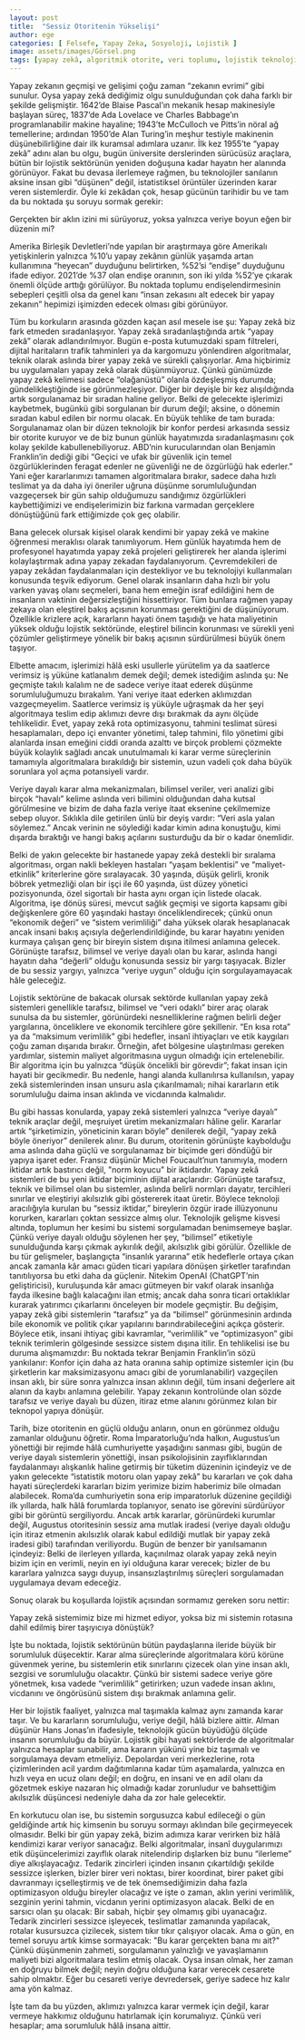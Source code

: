```yaml
---
layout: post
title:  "Sessiz Otoritenin Yükselişi"
author: ege
categories: [ Felsefe, Yapay Zeka, Sosyoloji, Lojistik ]
image: assets/images/Görsel.png
tags: [yapay zekâ, algoritmik otorite, veri toplumu, lojistik teknolojileri, etik ve teknoloji, insan iradesi, optimizasyon eleştirisi, teknopol, karar alma süreçleri, dijital iktidar, sorgulama kültürü, featured]
---
```


Yapay zekanın geçmişi ve gelişimi çoğu zaman “zekanın evrimi” gibi sunulur. Oysa yapay zekâ dediğimiz olgu sunulduğundan çok daha farklı bir şekilde gelişmiştir. 1642’de Blaise Pascal’ın mekanik hesap makinesiyle başlayan süreç, 1837’de Ada Lovelace  ve Charles Babbage’ın programlanabilir makine hayaline; 1943’te McCulloch ve Pitts’in nöral ağ temellerine; ardından 1950’de Alan Turing’in meşhur testiyle makinenin düşünebilirliğine dair ilk kuramsal adımlara uzanır. İlk kez 1955’te “yapay zekâ” adını alan bu olgu, bugün üniversite derslerinden sürücüsüz araçlara, bütün bir lojistik sektörünün yeniden doğuşuna kadar hayatın her alanında görünüyor. Fakat bu devasa ilerlemeye rağmen, bu teknolojiler sanılanın aksine insan gibi “düşünen” değil, istatistiksel örüntüler üzerinden karar veren sistemlerdir. Öyle ki zekâdan çok, hesap gücünün tarihidir bu ve tam da bu noktada şu soruyu sormak gerekir: 

Gerçekten bir aklın izini mi sürüyoruz, yoksa yalnızca veriye boyun eğen bir düzenin mi?

Amerika Birleşik Devletleri’nde yapılan bir araştırmaya göre Amerikalı yetişkinlerin yalnızca %10’u yapay zekânın günlük yaşamda artan kullanımına “heyecan” duyduğunu belirtirken, %52’si “endişe” duyduğunu ifade ediyor. 2021’de %37 olan endişe oranının, son iki yılda %52’ye çıkarak önemli ölçüde arttığı görülüyor. Bu noktada toplumu endişelendirmesinin sebepleri çeşitli olsa da genel kanı “insan zekasını alt edecek bir yapay zekanın” hepimizi işimizden edecek olması gibi görünüyor. 

Tüm bu korkuların arasında gözden kaçan asıl mesele ise şu: Yapay zekâ biz fark etmeden sıradanlaşıyor. Yapay zekâ sıradanlaştığında artık “yapay zekâ” olarak adlandırılmıyor. Bugün e-posta kutumuzdaki spam filtreleri, dijital haritaların trafik tahminleri ya da kargomuzu yönlendiren algoritmalar, teknik olarak aslında birer yapay zekâ ve sürekli çalışıyorlar. Ama hiçbirimiz bu uygulamaları yapay zekâ olarak düşünmüyoruz. Çünkü günümüzde yapay zekâ kelimesi sadece “olağanüstü” olanla özdeşleşmiş durumda; gündelikleştiğinde ise görünmezleşiyor. Diğer bir deyişle bir kez alışıldığında artık sorgulanamaz bir sıradan haline geliyor. Belki de gelecekte işlerimizi kaybetmek, bugünkü gibi sorgulanan bir durum değil; aksine, o dönemin sıradan kabul edilen bir normu olacak. En büyük tehlike de tam burada: Sorgulanamaz olan bir düzen teknolojik bir konfor perdesi arkasında sessiz bir otorite kuruyor ve de biz bunun günlük hayatımızda sıradanlaşmasını çok kolay şekilde kabullenebiliyoruz. ABD’nin kurucularından olan Benjamin Franklin’in dediği gibi “Geçici ve ufak bir güvenlik için temel özgürlüklerinden feragat edenler ne güvenliği ne de özgürlüğü hak ederler.”   Yani eğer kararlarımızı tamamen algoritmalara bırakır, sadece daha hızlı teslimat ya da daha iyi öneriler uğruna düşünme sorumluluğundan vazgeçersek bir gün sahip olduğumuzu sandığımız özgürlükleri kaybettiğimizi ve endişelerimizin biz farkına varmadan gerçeklere dönüştüğünü fark ettiğimizde çok geç olabilir.

Bana gelecek olursak kişisel olarak kendimi bir yapay zekâ ve makine öğrenmesi meraklısı olarak tanımlıyorum. Hem günlük hayatımda hem de profesyonel hayatımda yapay zekâ projeleri geliştirerek her alanda işlerimi kolaylaştırmak adına yapay zekadan faydalanıyorum. Çevremdekileri de yapay zekâdan faydalanmaları için destekliyor ve bu teknolojiyi kullanmaları konusunda teşvik ediyorum. Genel olarak insanların daha hızlı bir yolu varken yavaş olanı seçmeleri, bana hem emeğin israf edildiğini hem de insanların vaktinin değersizleştiğini hissettiriyor. Tüm bunlara rağmen yapay zekaya olan eleştirel bakış açısının korunması gerektiğini de düşünüyorum. Özellikle krizlere açık, kararların hayati önem taşıdığı ve hata maliyetinin yüksek olduğu lojistik sektöründe, eleştirel bilincin korunması ve sürekli yeni çözümler geliştirmeye yönelik bir bakış açısının sürdürülmesi büyük önem taşıyor.

Elbette amacım, işlerimizi hâlâ eski usullerle yürütelim ya da saatlerce verimsiz iş yüküne katlanalım demek değil; demek istediğim aslında şu: Ne geçmişte takılı kalalım ne de sadece veriye itaat ederek düşünme sorumluluğumuzu bırakalım. Yani veriye itaat ederken aklımızdan vazgeçmeyelim. Saatlerce verimsiz iş yüküyle uğraşmak da her şeyi algoritmaya teslim edip aklımızı devre dışı bırakmak da aynı ölçüde tehlikelidir. Evet, yapay zekâ rota optimizasyonu, tahmini teslimat süresi hesaplamaları, depo içi envanter yönetimi, talep tahmini, filo yönetimi gibi alanlarda insan emeğini ciddi oranda azalttı ve birçok problemi çözmekte büyük kolaylık sağladı ancak unutulmamalı ki karar verme süreçlerinin tamamıyla algoritmalara bırakıldığı bir sistemin, uzun vadeli çok daha büyük sorunlara yol açma potansiyeli vardır.

Veriye dayalı karar alma mekanizmaları, bilimsel veriler, veri analizi gibi birçok “havalı” kelime aslında veri bilimini olduğundan daha kutsal görülmesine ve bizim de daha fazla veriye itaat eksenine çekilmemize sebep oluyor. Sıklıkla dile getirilen ünlü bir deyiş vardır: “Veri asla yalan söylemez.” Ancak verinin ne söylediği kadar kimin adına konuştuğu, kimi dışarda bıraktığı ve hangi bakış açılarını susturduğu da bir o kadar önemlidir. 

Belki de yakın gelecekte bir hastanede yapay zekâ destekli bir sıralama algoritması, organ nakli bekleyen hastaları “yaşam beklentisi” ve “maliyet-etkinlik” kriterlerine göre sıralayacak. 30 yaşında, düşük gelirli, kronik böbrek yetmezliği olan bir işçi ile 60 yaşında, üst düzey yönetici pozisyonunda, özel sigortalı bir hasta aynı organ için listede olacak. Algoritma, işe dönüş süresi, mevcut sağlık geçmişi ve sigorta kapsamı gibi değişkenlere göre 60 yaşındaki hastayı önceliklendirecek; çünkü onun “ekonomik değeri” ve “sistem verimliliği” daha yüksek olarak hesaplanacak ancak insani bakış açısıyla değerlendirildiğinde, bu karar hayatını yeniden kurmaya çalışan genç bir bireyin sistem dışına itilmesi anlamına gelecek. Görünüşte tarafsız, bilimsel ve veriye dayalı olan bu karar, aslında hangi hayatın daha “değerli” olduğu konusunda sessiz bir yargı taşıyacak. Bizler de bu sessiz yargıyı, yalnızca “veriye uygun” olduğu için sorgulayamayacak hâle geleceğiz. 

Lojistik sektörüne de bakacak olursak sektörde kullanılan yapay zekâ sistemleri genellikle tarafsız, bilimsel ve “veri odaklı” birer araç olarak sunulsa da bu sistemler, görünürdeki nesnelliklerine rağmen belirli değer yargılarına, önceliklere ve ekonomik tercihlere göre şekillenir. “En kısa rota” ya da “maksimum verimlilik” gibi hedefler, insanî ihtiyaçları ve etik kaygıları çoğu zaman dışarıda bırakır. Örneğin, afet bölgesine ulaştırılması gereken yardımlar, sistemin maliyet algoritmasına uygun olmadığı için ertelenebilir. Bir algoritma için bu yalnızca “düşük öncelikli bir görevdir”; fakat insan için hayati bir gecikmedir. Bu nedenle, hangi alanda kullanılırsa kullanılsın, yapay zekâ sistemlerinden insan unsuru asla çıkarılmamalı; nihai kararların etik sorumluluğu daima insan aklında ve vicdanında kalmalıdır.

Bu gibi hassas konularda, yapay zekâ sistemleri yalnızca “veriye dayalı” teknik araçlar değil, meşruiyet üretim mekanizmaları hâline gelir. Kararlar artık “şirketimizin, yöneticinin kararı böyle” denilerek değil, “yapay zekâ böyle öneriyor” denilerek alınır. Bu durum, otoritenin görünüşte kaybolduğu ama aslında daha güçlü ve sorgulanamaz bir biçimde geri döndüğü bir yapıya işaret eder. Fransız düşünür Michel Foucault’nun tanımıyla, modern iktidar artık bastırıcı değil, "norm koyucu" bir iktidardır. Yapay zekâ sistemleri de bu yeni iktidar biçiminin dijital araçlarıdır: Görünüşte tarafsız, teknik ve bilimsel olan bu sistemler, aslında belirli normları dayatır, tercihleri sınırlar ve eleştiriyi akılsızlık gibi göstererek itaat üretir. Böylece teknoloji aracılığıyla kurulan bu “sessiz iktidar,” bireylerin özgür irade illüzyonunu korurken, kararları çoktan sessizce almış olur.  Teknolojik gelişme kisvesi altında, toplumun her kesimi bu sistemi sorgulamadan benimsemeye başlar. Çünkü veriye dayalı olduğu söylenen her şey, “bilimsel” etiketiyle sunulduğunda karşı çıkmak aykırılık değil, akılsızlık gibi görülür. Özellikle de bu tür gelişmeler, başlangıçta “insanlık yararına” etik hedeflerle ortaya çıkan ancak zamanla kâr amacı güden ticari yapılara dönüşen şirketler tarafından tanıtılıyorsa bu etki daha da güçlenir. Nitekim OpenAI (ChatGPT’nin geliştiricisi), kuruluşunda kâr amacı gütmeyen bir vakıf olarak insanlığa fayda ilkesine bağlı kalacağını ilan etmiş; ancak daha sonra ticari ortaklıklar kurarak yatırımcı çıkarlarını önceleyen bir modele geçmiştir. Bu değişim, yapay zekâ gibi sistemlerin “tarafsız” ya da “bilimsel” görünmesinin ardında bile ekonomik ve politik çıkar yapılarını barındırabileceğini açıkça gösterir.  Böylece etik, insani ihtiyaç gibi kavramlar, “verimlilik” ve “optimizasyon” gibi teknik terimlerin gölgesinde sessizce sistem dışına itilir. En tehlikelisi ise bu duruma alışmamızdır: Bu noktada tekrar Benjamin Franklin’in sözü yankılanır: Konfor için daha az hata oranına sahip optimize sistemler için (bu şirketlerin kar maksimizasyonu amacı gibi de yorumlanabilir) vazgeçilen insan aklı, bir süre sonra yalnızca insan aklının değil, tüm insani değerlere ait alanın da kaybı anlamına gelebilir. Yapay zekanın kontrolünde olan sözde tarafsız ve veriye dayalı bu düzen, itiraz etme alanını görünmez kılan bir teknopol  yapıya dönüşür.

Tarih, bize otoritenin en güçlü olduğu anların, onun en görünmez olduğu zamanlar olduğunu öğretir. Roma İmparatorluğu’nda halkın, Augustus’un yönettiği bir rejimde hâlâ cumhuriyette yaşadığını sanması  gibi, bugün de veriye dayalı sistemlerin yönettiği, insan psikolojisinin zayıflıklarından faydalanmayı alışkanlık haline getirmiş bir tüketim düzeninin içindeyiz ve de yakın gelecekte “istatistik motoru olan yapay zekâ” bu kararları ve çok daha hayati süreçlerdeki kararları bizim yerimize bizim haberimiz bile olmadan alabilecek. Roma’da cumhuriyetin sona erip imparatorluk düzenine geçildiği ilk yıllarda, halk hâlâ forumlarda toplanıyor, senato ise görevini sürdürüyor gibi bir görüntü sergiliyordu. Ancak artık kararlar, görünürdeki kurumlar değil, Augustus otoritesinin sessiz ama mutlak iradesi (veriye dayalı olduğu için itiraz etmenin akılsızlık olarak kabul edildiği mutlak bir yapay zekâ iradesi gibi) tarafından veriliyordu. Bugün de benzer bir yanılsamanın içindeyiz: Belki de ilerleyen yıllarda, kaçınılmaz olarak yapay zekâ neyin bizim için en verimli, neyin en iyi olduğuna karar verecek; bizler de bu kararlara yalnızca saygı duyup, insansızlaştırılmış süreçleri sorgulamadan uygulamaya devam edeceğiz.

Sonuç olarak bu koşullarda lojistik açısından sormamız gereken soru nettir:

Yapay zekâ sistemimiz bize mi hizmet ediyor, yoksa biz mi sistemin rotasına dahil edilmiş birer taşıyıcıya dönüştük?

İşte bu noktada, lojistik sektörünün bütün paydaşlarına ileride büyük bir sorumluluk düşecektir. Karar alma süreçlerinde algoritmalara körü körüne güvenmek yerine, bu sistemlerin etik sınırlarını çizecek olan yine insan aklı, sezgisi ve sorumluluğu olacaktır. Çünkü bir sistemi sadece veriye göre yönetmek, kısa vadede “verimlilik” getirirken; uzun vadede insan aklını, vicdanını ve öngörüsünü sistem dışı bırakmak anlamına gelir. 

Her bir lojistik faaliyet, yalnızca mal taşımakla kalmaz aynı zamanda karar taşır. Ve bu kararların sorumluluğu, veriye değil, hâlâ bizlere aittir. Alman düşünür Hans Jonas’ın ifadesiyle, teknolojik gücün büyüdüğü ölçüde insanın sorumluluğu da büyür. Lojistik gibi hayati sektörlerde de algoritmalar yalnızca hesaplar sunabilir, ama kararın yükünü yine biz taşımalı ve sorgulamaya devam etmeliyiz.  Depolardan veri merkezlerine, rota çizimlerinden acil yardım dağıtımlarına kadar tüm aşamalarda, yalnızca en hızlı veya en ucuz olanı değil; en doğru, en insani ve en adil olanı da gözetmek eskiye nazaran hiç olmadığı kadar zorunludur ve bahsettiğim akılsızlık düşüncesi nedeniyle daha da zor hale gelecektir.

En korkutucu olan ise, bu sistemin sorgusuzca kabul edileceği o gün geldiğinde artık hiç kimsenin bu soruyu sormayı aklından bile geçirmeyecek olmasıdır. Belki bir gün yapay zekâ, bizim adımıza karar verirken biz hâlâ kendimizi karar veriyor sanacağız. Belki algoritmalar, insanî duygularımızı etik düşüncelerimizi zayıflık olarak nitelendirip dışlarken biz bunu “ilerleme” diye alkışlayacağız. Tedarik zincirleri içinden insanın çıkartıldığı şekilde sessizce işlerken, bizler birer veri noktası, birer koordinat, birer paket gibi davranmayı içselleştirmiş ve de tek önemsediğimizin daha fazla optimizasyon olduğu bireyler olacağız ve işte o zaman, aklın yerini verimlilik, sezginin yerini tahmin, vicdanın yerini optimizasyon alacak.
Belki de en sarsıcı olan şu olacak: Bir sabah, hiçbir şey olmamış gibi uyanacağız. Tedarik zincirleri sessizce işleyecek, teslimatlar zamanında yapılacak, rotalar kusursuzca çizilecek, sistem tıkır tıkır çalışıyor olacak. Ama o gün, en temel soruyu artık kimse sormayacak: "Bu karar gerçekten bana mı ait?" Çünkü düşünmenin zahmeti, sorgulamanın yalnızlığı ve yavaşlamanın maliyeti bizi algoritmalara teslim etmiş olacak. Oysa insan olmak, her zaman en doğruyu bilmek değil; neyin doğru olduğuna karar verecek cesarete sahip olmaktır. Eğer bu cesareti veriye devredersek, geriye sadece hız kalır ama yön kalmaz.

İşte tam da bu yüzden, aklımızı yalnızca karar vermek için değil, karar vermeye hakkımız olduğunu hatırlamak için korumalıyız. Çünkü veri hesaplar; ama sorumluluk hâlâ insana aittir.

